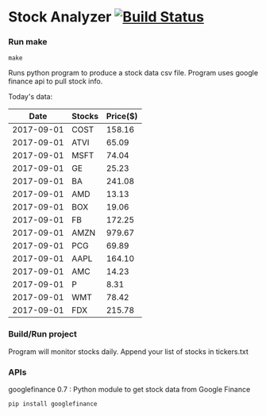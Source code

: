 # Stock Analyzer [![Build Status](https://travis-ci.org/ogoyal/StockAnalyzer.svg?branch=master)](https://travis-ci.org/ogoyal/StockAnalyzer)

### Run make
```
make
```

Runs python program to produce a stock data csv file. Program uses google finance api to pull stock info.

Today's data:

| Date| Stocks| Price($) | 
| --- | --- | ---  | 
| 2017-09-01| COST| 158.16 | 
| 2017-09-01| ATVI| 65.09 | 
| 2017-09-01| MSFT| 74.04 | 
| 2017-09-01| GE| 25.23 | 
| 2017-09-01| BA| 241.08 | 
| 2017-09-01| AMD| 13.13 | 
| 2017-09-01| BOX| 19.06 | 
| 2017-09-01| FB| 172.25 | 
| 2017-09-01| AMZN| 979.67 | 
| 2017-09-01| PCG| 69.89 | 
| 2017-09-01| AAPL| 164.10 | 
| 2017-09-01| AMC| 14.23 | 
| 2017-09-01| P| 8.31 | 
| 2017-09-01| WMT| 78.42 | 
| 2017-09-01| FDX| 215.78 | 

### Build/Run project

Program will monitor stocks daily. Append your list of stocks in tickers.txt

### APIs
googlefinance 0.7 : Python module to get stock data from Google Finance

```
pip install googlefinance
```

